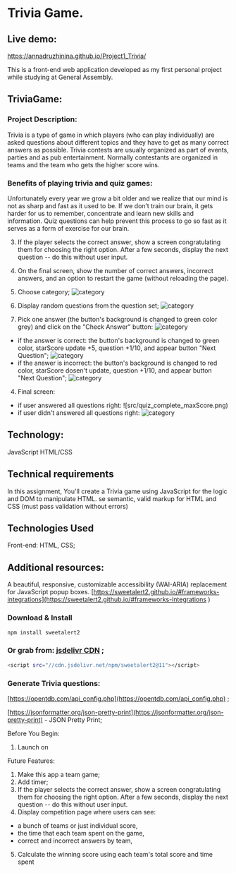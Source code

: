 # Trivia Game.

## Live demo:

https://annadruzhinina.github.io/Project1_Trivia/

This is a front-end web application developed as my first personal project while studying at General 
Assembly.

## TriviaGame:
### Project Description:
Trivia is a type of game in which players (who can play individually) are asked questions about different topics and they have to get as many correct answers as possible. Trivia contests are usually organized as part of events, parties and as pub entertainment. Normally contestants are organized in teams and the team who gets the higher score wins.

### Benefits of playing trivia and quiz games:
Unfortunately every year we grow a bit older and we realize that our mind is not as sharp and fast as it used to be. If we don’t train our brain, it gets harder for us to remember, concentrate and learn new skills and information.
Quiz questions can help prevent this process to go so fast as it serves as a form of exercise for our brain.


3. If the player selects the correct answer, show a screen congratulating them for choosing the right option. After a few seconds, display the next question -- do this without user input.
4. On the final screen, show the number of correct answers, incorrect answers, and an option to restart the game (without reloading the page).

1. Choose category;
![category](src/choose_category.png)
2. Display random questions from the question set;
![category](src/question.png)
3. Pick one answer (the button's background is changed to green color grey) and click on the "Check Answer" button:
![category](src/selected_question.png)
- if the answer is correct: the button's background is changed to green color, starScore update +5, question +1/10, and appear button "Next Question";
![category](src/right_answer.png)
- if the answer is incorrect: the button's background is changed to red color, starScore dosen't update, question +1/10, and appear button "Next Question";
![category](src/wrong_answer.png)
4. Final screen:
- if user answered all questions right: 
![src/quiz_complete_maxScore.png)
- if user didn't answered  all questions right:
![category](src/quiz_complete.png)








## Technology: 

JavaScript
HTML/CSS



## Technical requirements

In this assignment, You'll create a Trivia game using JavaScript for the logic and DOM to manipulate HTML. se semantic, valid markup for HTML and CSS (must pass validation without errors)

## Technologies Used
Front-end: HTML, CSS;


## Additional resources:
A beautiful, responsive, customizable accessibility (WAI-ARIA) replacement for JavaScript popup boxes.
[https://sweetalert2.github.io/#frameworks-integrations](https://sweetalert2.github.io/#frameworks-integrations )


### Download & Install 
```bash
npm install sweetalert2
```
### Or grab from: [jsdelivr CDN](https://www.jsdelivr.com/package/npm/sweetalert2) ;
```bash
<script src="//cdn.jsdelivr.net/npm/sweetalert2@11"></script>
```
### Generate Trivia questions:
[https://opentdb.com/api_config.php](https://opentdb.com/api_config.php) ; 

[https://jsonformatter.org/json-pretty-print](https://jsonformatter.org/json-pretty-print) - JSON Pretty Print;



Before You Begin:
1. Launch on 





Future Features:
1. Make this app a team game; 
2. Add timer;
3. If the player selects the correct answer, show a screen congratulating them for choosing the right option. After a few seconds, display the next question -- do this without user input.
4. Display competition page where users can see:
- a bunch of teams or just individual score,
- the time that each team spent on the game,
- correct and incorrect answers by team,
5. Calculate the winning score using each team's total score and time spent


